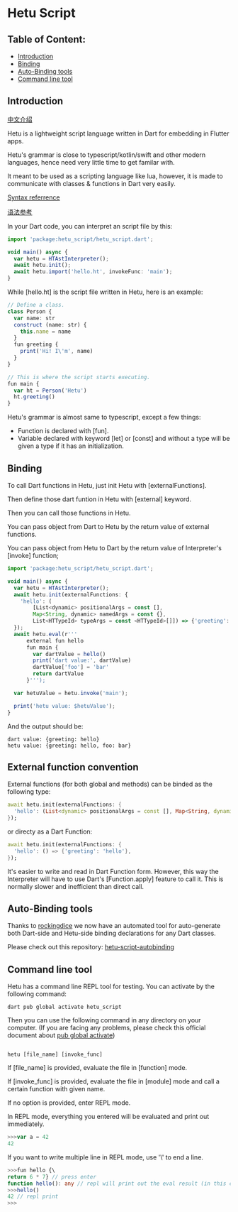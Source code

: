 # Hetu Script

## Table of Content:

- [Introduction](#introduction)
- [Binding](#binding)
- [Auto-Binding tools](#auto-binding-tools)
- [Command line tool](#command-line-tool)

## Introduction

[中文介绍](README_ZH.md)

Hetu is a lightweight script language written in Dart for embedding in Flutter apps.

Hetu's grammar is close to typescript/kotlin/swift and other modern languages, hence need very little time to get familar with.

It meant to be used as a scripting language like lua, however, it is made to communicate with classes & functions in Dart very easily.

[Syntax referrence](doc/en_US/SYNTAX.md)

[语法参考](doc/zh_Hans/SYNTAX.md)

In your Dart code, you can interpret an script file by this:

```typescript
import 'package:hetu_script/hetu_script.dart';

void main() async {
  var hetu = HTAstInterpreter();
  await hetu.init();
  await hetu.import('hello.ht', invokeFunc: 'main');
}
```

While [hello.ht] is the script file written in Hetu, here is an example:

```typescript
// Define a class.
class Person {
  var name: str
  construct (name: str) {
    this.name = name
  }
  fun greeting {
    print('Hi! I\'m', name)
  }
}

// This is where the script starts executing.
fun main {
  var ht = Person('Hetu')
  ht.greeting()
}
```

Hetu's grammar is almost same to typescript, except a few things:

- Function is declared with [fun].
- Variable declared with keyword [let] or [const] and without a type will be given a type if it has an initialization.

## Binding

To call Dart functions in Hetu, just init Hetu with [externalFunctions].

Then define those dart funtion in Hetu with [external] keyword.

Then you can call those functions in Hetu.

You can pass object from Dart to Hetu by the return value of external functions.

You can pass object from Hetu to Dart by the return value of Interpreter's [invoke] function;

```typescript
import 'package:hetu_script/hetu_script.dart';

void main() async {
  var hetu = HTAstInterpreter();
  await hetu.init(externalFunctions: {
    'hello': (
        [List<dynamic> positionalArgs = const [],
        Map<String, dynamic> namedArgs = const {},
        List<HTTypeId> typeArgs = const <HTTypeId>[]]) => {'greeting': 'hello'},
  });
  await hetu.eval(r'''
      external fun hello
      fun main {
        var dartValue = hello()
        print('dart value:', dartValue)
        dartValue['foo'] = 'bar'
        return dartValue
      }''');

  var hetuValue = hetu.invoke('main');

  print('hetu value: $hetuValue');
}
```

And the output should be:

```
dart value: {greeting: hello}
hetu value: {greeting: hello, foo: bar}
```

## External function convention

External functions (for both global and methods) can be binded as the following type:

```dart
await hetu.init(externalFunctions: {
  'hello': (List<dynamic> positionalArgs = const [], Map<String, dynamic> namedArgs = const {}) => {'greeting': 'hello'},
});
```

or directy as a Dart Function:

```dart
await hetu.init(externalFunctions: {
  'hello': () => {'greeting': 'hello'},
});
```

It's easier to write and read in Dart Function form. However, this way the Interpreter will have to use Dart's [Function.apply] feature to call it. This is normally slower and inefficient than direct call.

## Auto-Binding tools

Thanks to [rockingdice](https://github.com/rockingdice) we now have an automated tool for auto-generate both Dart-side and Hetu-side binding declarations for any Dart classes.

Please check out this repository: [hetu-script-autobinding](https://github.com/hetu-script/hetu-script-autobinding)

## Command line tool

Hetu has a command line REPL tool for testing. You can activate by the following command:

```
dart pub global activate hetu_script
```

Then you can use the following command in any directory on your computer. (If you are facing any problems, please check this official document about [pub global activate](https://dart.dev/tools/pub/cmd/pub-global))

```

hetu [file_name] [invoke_func]

```

If [file_name] is provided, evaluate the file in [function] mode.

If [invoke_func] is provided, evaluate the file in [module] mode and call a certain function with given name.

If no option is provided, enter REPL mode.

In REPL mode, everything you entered will be evaluated and print out immediately.

```typescript
>>>var a = 42
42
```

If you want to write multiple line in REPL mode, use '\\' to end a line.

```typescript
>>>fun hello {\
return 6 * 7} // press enter
function hello(): any // repl will print out the eval result (in this case the type of this function)
>>>hello()
42 // repl print
>>>
```
